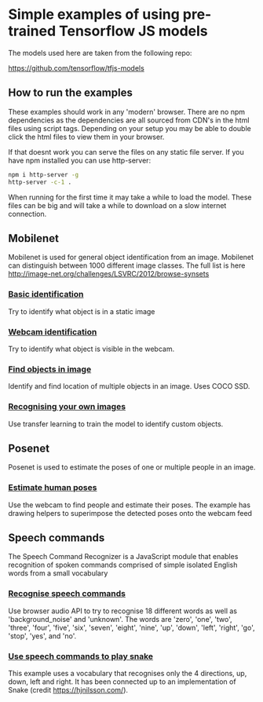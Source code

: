 # Simple examples of using pre-trained Tensorflow JS models

The models used here are taken from the following repo:

https://github.com/tensorflow/tfjs-models

## How to run the examples
These examples should work in any 'modern' browser. There are no npm dependencies as the dependencies are all sourced 
from CDN's in the html files using script tags. Depending on your setup you may be able to double click the html files to view them in your browser.

If that doesnt work you can serve the files on any static file server. If you have npm installed you can use http-server:

```bash
npm i http-server -g
http-server -c-1 .
```  

When running for the first time it may take a while to load the model. These files can be big and will take a while to download on a slow internet connection.

## Mobilenet
Mobilenet is used for general object identification from an image. Mobilenet can distinguish between 1000 different image classes.
The full list is here http://image-net.org/challenges/LSVRC/2012/browse-synsets

### [Basic identification](mobilenet/1_basic-detection.html)
Try to identify what object is in a static image

### [Webcam identification](mobilenet/2_webcam-detection.html)
Try to identify what object is visible in the webcam.

### [Find objects in image](mobilenet/3_object-detection.html)
Identify and find location of multiple objects in an image. Uses COCO SSD.

### [Recognising your own images](mobilenet/4_transfer-learning.html)
Use transfer learning to train the model to identify custom objects. 

## Posenet
Posenet is used to estimate the poses of one or multiple people in an image.

### [Estimate human poses](posenet/1_webcam-poses.html)
Use the webcam to find people and estimate their poses. The example has drawing helpers to superimpose the detected poses 
onto the webcam feed

## Speech commands
The Speech Command Recognizer is a JavaScript module that enables recognition of spoken commands comprised of simple isolated English words from a small vocabulary

### [Recognise speech commands](speech/0_speech-commands.html)
Use browser audio API to try to recognise 18 different words as well as 'background_noise' and 'unknown'. The words are
 'zero', 'one', 'two', 'three', 'four', 'five', 'six', 'seven', 'eight', 'nine', 'up', 'down', 'left', 'right', 'go', 'stop', 'yes', and 'no'.

### [Use speech commands to play snake](speech/1_snake-speech.html)
This example uses a vocabulary that recognises only the 4 directions, up, down, left and right. It has been connected up to
an implementation of Snake (credit https://hjnilsson.com/).
